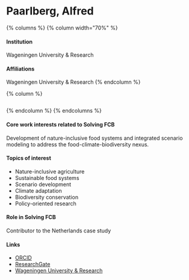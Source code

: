 # Paarlberg, Alfred

{% columns %}
{% column width="70%" %}
#### Institution

Wageningen University & Research

#### Affiliations

Wageningen University & Research
{% endcolumn %}

{% column %}
<figure><img src="https://raw.githubusercontent.com/Solving-FCB/docs/refs/heads/main/.img/paarlberg-a.webp" alt=""></figure>
{% endcolumn %}
{% endcolumns %}

#### Core work interests related to Solving FCB

Development of nature-inclusive food systems and integrated scenario modeling to address the food-climate-biodiversity nexus.

#### Topics of interest

* Nature-inclusive agriculture
* Sustainable food systems
* Scenario development
* Climate adaptation
* Biodiversity conservation
* Policy-oriented research

#### Role in Solving FCB

Contributor to the Netherlands case study

#### Links

* [ORCID](https://orcid.org/0009-0003-3269-8060)
* [ResearchGate](https://www.researchgate.net/profile/Alfred-Paarlberg)
* [Wageningen University & Research](https://www.wur.nl/en/persons/alfred-ajf-paarlberg.htm)
